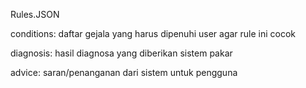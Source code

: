 Rules.JSON

conditions: daftar gejala yang harus dipenuhi user agar rule ini cocok

diagnosis: hasil diagnosa yang diberikan sistem pakar

advice: saran/penanganan dari sistem untuk pengguna
